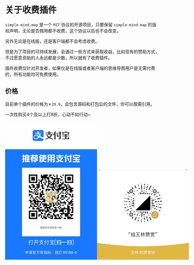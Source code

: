 # 关于收费插件

`simple-mind-map` 是一个 `MIT` 协议的开源项目，只要保留 `simple-mind-map` 的版权声明，无论是否商用都不收费，这个协议以后也不会改变。

另外无论是在线版，还是客户端都不会考虑收费。

但是为了项目的可持续发展，会通过一些方式来获取收益，比如现有的赞助方式，不过愿意资助的人永远都是少数，所以就有了收费插件。

插件收费仅针对开发者，如果仅是在线版或者客户端的思维导图用户是无需付费的，所有功能均可免费使用。

## 价格

目前单个插件的价格为`￥29.9`，会包含源码和打包后的文件，你可以按需引用。

一次性购买4个及以上打8折，心动不如行动~

<p style="display:flex;align-items: flex-end;">

<img src="../assets/img/alipay.jpg" style="width: 300px" />
<img src="../assets/img/wechat.jpg" style="width: 300px" />

</p>